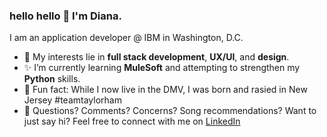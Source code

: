 ### hello hello 🤘 I'm Diana.

I am an application developer @ IBM in Washington, D.C.

- 🌟 My interests lie in **full stack development**, **UX/UI**, and **design**.
- ✨ I’m currently learning **MuleSoft** and attempting to strengthen my **Python** skills.
- 💛 Fun fact: While I now live in the DMV, I was born and rasied in New Jersey #teamtaylorham
- 💫 Questions? Comments? Concerns? Song recommendations? Want to just say hi? Feel free to connect with me on [LinkedIn](www.linkedin.com/in/diana-del-gaudio)
